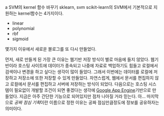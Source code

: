 a
SVM의 kernel 함수 바꾸기
sklearn, svm
scikit-learn의 SVM에서 기본적으로 지원하는 kernel함수는 4가지이다.

* linear
* polynomial
* rbf
* sigmoid

몇가지 이유에서 새로운 블로그를 또 다시 만들었다.

먼저, 새로 만들게 된 가장 큰 이유는 웹기반 저장 방식이 별로 마음에 들지 않았다.
웹기반이라 호스팅 사이트에 데이터가 종속되고 나중에 자료로 백업하기도 힘들고 로컬에서 검색이나 변경을 하고 싶다는 생각이 많이 들었다.
그래서 이번에는 데이터를 로컬에 저장하고 저장소에 또한 저장할 수 있게 만들었다.
자연스럽게, 웹에서 문서를 편집하지 않고 로컬에서 문서를 편집하고 서버에 저장하는 방식이 되었다.
다음으로는 호스팅 시스템이 필요없이 개발할 조건이 되면 좋겠다는 생각에 [Google App Engine](https://developers.google.com/appengine/)기반으로 만들었다.
지금은 아주 간단한 기능으로 되어있지만 점차 나아질 거라 믿는다.
아... 마지막으로 *공짜 점심 기획*이란 이름으로 정한 이유는 공짜 점심만큼정도에 정보를 공유하자는 의미이다.
